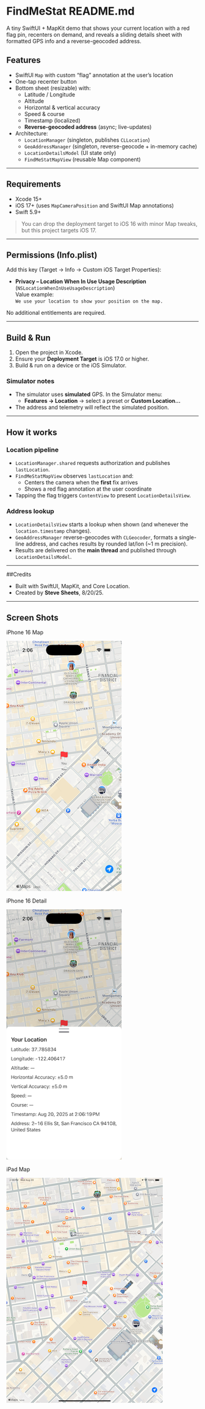 # FindMeStat README.md

A tiny SwiftUI + MapKit demo that shows your current location with a red flag pin, recenters on demand, and reveals a sliding details sheet with formatted GPS info and a reverse-geocoded address.

## Features

- SwiftUI `Map` with custom “flag” annotation at the user’s location  
- One-tap recenter button  
- Bottom sheet (resizable) with:
  - Latitude / Longitude
  - Altitude
  - Horizontal & vertical accuracy
  - Speed & course
  - Timestamp (localized)
  - **Reverse-geocoded address** (async; live-updates)
- Architecture:
  - `LocationManager` (singleton, publishes `CLLocation`)
  - `GeoAddressManager` (singleton, reverse-geocode + in-memory cache)
  - `LocationDetailsModel` (UI state only)
  - `FindMeStatMapView` (reusable Map component)

---

## Requirements

- Xcode 15+
- iOS 17+ (uses `MapCameraPosition` and SwiftUI Map annotations)
- Swift 5.9+

> You can drop the deployment target to iOS 16 with minor Map tweaks, but this project targets iOS 17.

---

## Permissions (Info.plist)

Add this key (Target → Info → Custom iOS Target Properties):

- **Privacy – Location When In Use Usage Description** (`NSLocationWhenInUseUsageDescription`)  
  Value example:  
  `We use your location to show your position on the map.`

No additional entitlements are required.

---

## Build & Run

1. Open the project in Xcode.
2. Ensure your **Deployment Target** is iOS 17.0 or higher.
3. Build & run on a device or the iOS Simulator.

### Simulator notes
- The simulator uses **simulated** GPS. In the Simulator menu:
  - **Features → Location** → select a preset or **Custom Location…**
- The address and telemetry will reflect the simulated position.

---

## How it works

### Location pipeline
- `LocationManager.shared` requests authorization and publishes `lastLocation`.
- `FindMeStatMapView` observes `lastLocation` and:
  - Centers the camera when the **first** fix arrives
  - Shows a red flag annotation at the user coordinate
- Tapping the flag triggers `ContentView` to present `LocationDetailsView`.

### Address lookup
- `LocationDetailsView` starts a lookup when shown (and whenever the `location.timestamp` changes).  
- `GeoAddressManager` reverse-geocodes with `CLGeocoder`, formats a single-line address, and caches results by rounded lat/lon (~1 m precision).
- Results are delivered on the **main thread** and published through `LocationDetailsModel`.

---

##Credits
- Built with SwiftUI, MapKit, and Core Location.
- Created by **Steve Sheets**, 8/20/25.

---

## Screen Shots

iPhone 16 Map

![Map Flag](screenshots/FindMeState-iPhoneMap.png)


iPhone 16 Detail

![Map Flag](screenshots/FindMeState-iPhoneDetails.png)

iPad Map

![Map Flag](screenshots/FindMeState-iPadMap.png)


